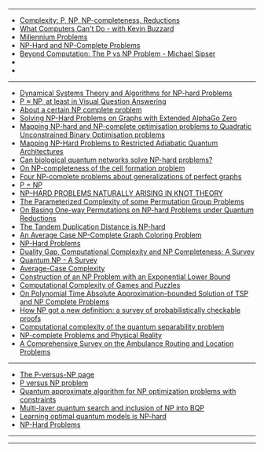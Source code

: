 --------------------------

- [Complexity: P, NP, NP-completeness, Reductions](https://www.youtube.com/watch?v=mr1FMrwi6Ew)
- [What Computers Can't Do - with Kevin Buzzard](https://www.youtube.com/watch?v=jQPb7DRMoZY)
- [Millennium Problems](https://www.youtube.com/playlist?list=PLr1ycqeEZMLtDUNUjWId-1WKl4ZzTKOEL)
- [NP-Hard and NP-Complete Problems](https://www.youtube.com/watch?v=e2cF8a5aAhE)
- [Beyond Computation: The P vs NP Problem - Michael Sipser](https://www.youtube.com/watch?v=msp2y_Y5MLE)
- []()
- []()

------------------

- [Dynamical Systems Theory and Algorithms for NP-hard Problems](https://arxiv.org/pdf/2005.05052.pdf)
- [P ≈ NP, at least in Visual Question Answering](https://arxiv.org/abs/2003.11844v2)
- [About a certain NP complete problem](https://arxiv.org/abs/1905.06104)
- [Solving NP-Hard Problems on Graphs with Extended AlphaGo Zero](https://arxiv.org/abs/1905.11623)
- [Mapping NP-hard and NP-complete optimisation problems to Quadratic Unconstrained Binary Optimisation problems](https://arxiv.org/abs/1911.08043)
- [Mapping NP-Hard Problems to Restricted Adiabatic Quantum Architectures](https://arxiv.org/abs/1911.00249)
- [Can biological quantum networks solve NP-hard problems?](https://arxiv.org/abs/1902.03121)
- [On NP-completeness of the cell formation problem](https://arxiv.org/abs/1901.02778)
- [Four NP-complete problems about generalizations of perfect graphs](https://arxiv.org/abs/1705.05911)
- [P = NP](https://arxiv.org/abs/1208.0954)
- [NP–HARD PROBLEMS NATURALLY ARISING IN
KNOT THEORY](https://arxiv.org/pdf/1809.10334.pdf)
- [The Parameterized Complexity of some Permutation Group Problems](https://arxiv.org/abs/1301.0379)
- [On Basing One-way Permutations on NP-hard Problems under Quantum Reductions](https://arxiv.org/abs/1804.10309)
- [The Tandem Duplication Distance is NP-hard](https://arxiv.org/abs/1906.05266)
- [An Average Case NP-Complete Graph Coloring Problem](https://arxiv.org/abs/cs/0112001)
- [NP-Hard Problems](https://courses.engr.illinois.edu/cs498374/fa2014/notes/40-nphard.pdf)
- [Duality Gap, Computational Complexity and NP Completeness: A Survey](https://arxiv.org/abs/1012.5568)
- [Quantum NP - A Survey](https://arxiv.org/abs/quant-ph/0210077)
- [Average-Case Complexity](https://arxiv.org/pdf/cs/0606037.pdf)
- [Construction of an NP Problem with an
Exponential Lower Bound](https://arxiv.org/ftp/arxiv/papers/1111/1111.0305.pdf)
- [Computational Complexity of Games and Puzzles](https://arxiv.org/pdf/1807.04724.pdf)
- [On Polynomial Time Absolute Approximation-bounded Solution of TSP
and NP Complete Problems](https://arxiv.org/pdf/1605.06183.pdf)
- [How NP got a new definition: a survey of probabilistically checkable proofs](https://arxiv.org/abs/cs/0304038)
- [Computational complexity of the quantum separability problem](https://arxiv.org/abs/quant-ph/0603199)
- [NP-complete Problems and Physical Reality](https://arxiv.org/abs/quant-ph/0502072)
- [A Comprehensive Survey on the Ambulance Routing and Location Problems](https://arxiv.org/abs/2001.05288)

------------------
- [The P-versus-NP page](https://www.win.tue.nl/~gwoegi/P-versus-NP.htm)
- [P versus NP problem](https://en.wikipedia.org/wiki/P_versus_NP_problem)
- [Quantum approximate algorithm for NP optimization problems with constraints](https://arxiv.org/abs/2002.00943)
- [Multi-layer quantum search and inclusion of NP into BQP](https://arxiv.org/abs/2004.11347)
- [Learning optimal quantum models is NP-hard](https://arxiv.org/abs/1510.02800)
- [NP-Hard Problems](http://www.cs.ecu.edu/karl/6420/spr16/Notes/NPcomplete/nphard.html)

-------------
----------------
